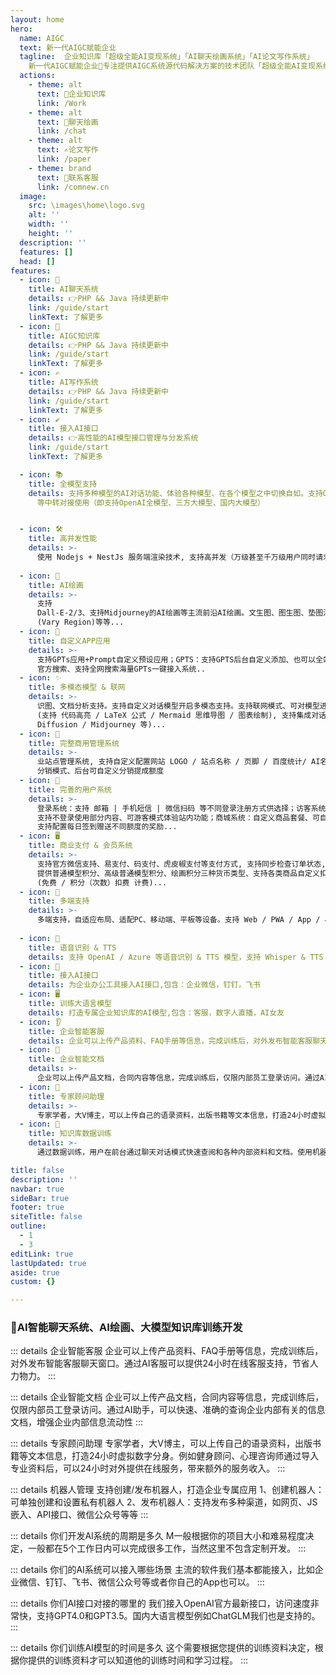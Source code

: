 ```yaml
---
layout: home
hero:
  name: AIGC
  text: 新一代AIGC赋能企业
  tagline:  企业知识库「超级全能AI变现系统」「AI聊天绘画系统」「AI论文写作系统」
    新一代AIGC赋能企业🚀专注提供AIGC系统源代码解决方案的技术团队「超级全能AI变现系统」「AI聊天绘画系统」「AI论文写作系统」拥有PHP和Java两种语言版本，技术实力强，系统体验好支持私有部署，专业团队、售后无忧
  actions:
    - theme: alt
      text: 🤖企业知识库
      link: /Work
    - theme: alt
      text: 🎨聊天绘画
      link: /chat
    - theme: alt
      text: ✍论文写作
      link: /paper
    - theme: brand
      text: 🎉联系客服
      link: /comnew.cn
  image:
    src: \images\home\logo.svg
    alt: ''
    width: ''
    height: ''
  description: ''
  features: []
  head: []
features:
  - icon: 💬
    title: AI聊天系统
    details: 👉PHP && Java 持续更新中
    link: /guide/start
    linkText: 了解更多
  - icon: 🎨
    title: AIGC知识库
    details: 👉PHP && Java 持续更新中
    link: /guide/start
    linkText: 了解更多
  - icon: ✍
    title: AI写作系统
    details: 👉PHP && Java 持续更新中
    link: /guide/start
    linkText: 了解更多
  - icon: ✔️
    title: 接入AI接口
    details: 👉高性能的AI模型接口管理与分发系统
    link: /guide/start
    linkText: 了解更多

  - icon: 📚
    title: 全模型支持
    details: 支持多种模型的AI对话功能、体验各种模型、在各个模型之中切换自如。支持OpenAI官方API + One API
      等中转对接使用（即支持OpenAI全模型、三方大模型、国内大模型）


  - icon: 🛠️
    title: 高并发性能
    details: >-
      使用 Nodejs + NestJs 服务端渲染技术, 支持高并发（万级甚至千万级用户同时请求使用）；提供更高的可用性和稳定性。支持任何
  
  - icon: 🤖️
    title: AI绘画
    details: >-
      支持
      Dall-E-2/3、支持Midjourney的AI绘画等主流前沿AI绘画。文生图、图生图、垫图混图、角色一致参考图、风格一致参考图生成等、AI换脸、图片混合、局部重绘
      (Vary Region)等等...
  - icon: 🎉
    title: 自定义APP应用
    details: >-
      支持GPTs应用+Prompt自定义预设应用；GPTS：支持GPTS后台自定义添加、也可以全站搜索 =
      官方搜索、支持全网搜索海量GPTs一键接入系统..
  - icon: ✨
    title: 多模态模型 & 联网
    details: >-
      识图、文档分析支持。支持自定义对话模型开启多模态支持。支持联网模式、可对模型进行扩展搜索当前网络实时内容总结；强大 Markdown 语法支持
      (支持 代码高亮 / LaTeX 公式 / Mermaid 思维导图 / 图表绘制), 支持集成对话绘图模型 (DALL-E / Stable
      Diffusion / Midjourney 等)...
  - icon: 🎨
    title: 完整商用管理系统
    details: >-
      业站点管理系统, 支持自定义配置网站 LOGO / 站点名称 / 页脚 / 百度统计/ AI名称 / 版权信息/ 联系方式 / 站点公告 /提示欢迎语等多种内容等多种内容;支持设置用户初始点数, 单独用户群配置 ；代理分销：支持 A + B
      分销模式、后台可自定义分销提成额度
  - icon: 🚥
    title: 完善的用户系统
    details: >-
      登录系统：支持 邮箱 | 手机短信 | 微信扫码 等不同登录注册方式供选择；访客系统：
      支持不登录使用部分内容、可游客模式体验站内功能；商城系统：自定义商品套餐、可自定义生成永久套餐、限时套餐；签到系统：
      支持配置每日签到赠送不同额度的奖励...
  - icon: 🖥️
    title: 商业支付 & 会员系统
    details: >-
      支持官方微信支持、易支付、码支付、虎皮椒支付等支付方式, 支持同步检查订单状态, 支持订单搜索和管理； 会员系统：
      提供普通模型积分、高级普通模型积分、绘画积分三种货币类型、支持各类商品自定义扣费模式与额度。支持自定义模型扣除费用类型、多种计费方式：按时间限制、无时间限制、自定义组合套餐设置
      (免费 / 积分（次数）扣费 计费)...
  - icon: 📝
    title: 多端支持
    details: >-
      多端支持，自适应布局、适配PC、移动端、平板等设备。支持 Web / PWA / App / 小程序, UI 移动端适配
      
  - icon: 🏅
    title: 语音识别 & TTS
    details: 支持 OpenAI / Azure 等语音识别 & TTS 模型，支持 Whisper & TTS 格式中转；支持TTS对话输入回复模式...
  - icon: 💸
    title: 接入AI接口
    details: 为企业办公工具接入AI接口,包含：企业微信，钉钉，飞书
  - icon: 🖥
    title: 训练大语言模型
    details: 打造专属企业知识库的AI模型,包含：客服，数字人直播，AI女友
  - icon: 👂
    title: 企业智能客服
    details: 企业可以上传产品资料、FAQ手册等信息，完成训练后，对外发布智能客服聊天窗口。通过AI客服可以提供24小时在线客服支持，节省人力物力
  - icon: 🚀
    title: 企业智能文档
    details: >-
      企业可以上传产品文档，合同内容等信息，完成训练后，仅限内部员工登录访问。通过AI助手，可以快速、准确的查询企业内部有关的信息文档，增强企业内部信息流动性
  - icon: 📝
    title: 专家顾问助理
    details: >-
      专家学者，大V博主，可以上传自己的语录资料，出版书籍等文本信息，打造24小时虚拟数字分身。例如健身顾问、心理咨询师通过导入专业资料后，可以24小时对外提供在线服务，带来额外的服务收入
  - icon: 📝
    title: 知识库数据训练
    details: >-
      通过数据训练，用户在前台通过聊天对话模式快速查阅和各种内部资料和文档。使用机器学习技术，让系统自动学习并优化知识库中的知识，提高知识库的准确性和智能性

title: false 
description: ''
navbar: true
sideBar: true
footer: true
siteTitle: false
outline:
  - 1
  - 3
editLink: true
lastUpdated: true
aside: true
custom: {}

---
```


### 🚀AI智能聊天系统、AI绘画、大模型知识库训练开发

::: details 企业智能客服
企业可以上传产品资料、FAQ手册等信息，完成训练后，对外发布智能客服聊天窗口。通过AI客服可以提供24小时在线客服支持，节省人力物力。
:::

::: details 企业智能文档
企业可以上传产品文档，合同内容等信息，完成训练后，仅限内部员工登录访问。通过AI助手，可以快速、准确的查询企业内部有关的信息文档，增强企业内部信息流动性
:::

::: details 专家顾问助理
专家学者，大V博主，可以上传自己的语录资料，出版书籍等文本信息，打造24小时虚拟数字分身。例如健身顾问、心理咨询师通过导入专业资料后，可以24小时对外提供在线服务，带来额外的服务收入。
:::

::: details 机器人管理
支持创建/发布机器人，打造企业专属应用
1、创建机器人：可单独创建和设置私有机器人
2、发布机器人：支持发布多种渠道，如网页、JS嵌入、API接口、微信公众号等等
:::

::: details 你们开发AI系统的周期是多久
M一般根据你的项目大小和难易程度决定，一般都在5个工作日内可以完成很多工作，当然这里不包含定制开发。
:::

::: details 你们的AI系统可以接入哪些场景
主流的软件我们基本都能接入，比如企业微信、钉钉、飞书、微信公众号等或者你自己的App也可以。
:::

::: details 你们AI接口对接的哪里的
我们接入OpenAI官方最新接口，访问速度非常快，支持GPT4.0和GPT3.5。国内大语言模型例如ChatGLM我们也是支持的。
:::

::: details 你们训练AI模型的时间是多久
这个需要根据您提供的训练资料决定，根据你提供的训练资料才可以知道他的训练时间和学习过程。
:::
